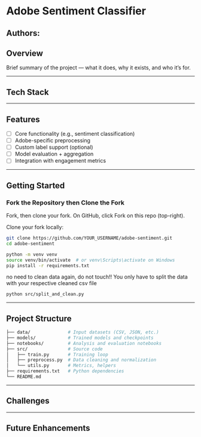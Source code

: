 # Adobe Sentiment Classifier

## Authors:

## Overview
Brief summary of the project — what it does, why it exists, and who it’s for.

---
## Tech Stack

---

## Features
- [ ] Core functionality (e.g., sentiment classification)
- [ ] Adobe-specific preprocessing
- [ ] Custom label support (optional)
- [ ] Model evaluation + aggregation
- [ ] Integration with engagement metrics

---
## Getting Started

### Fork the Repository then Clone the Fork
Fork, then clone your fork. On GitHub, click Fork on this repo (top-right).

Clone your fork locally:
```bash
git clone https://github.com/YOUR_USERNAME/adobe-sentiment.git
cd adobe-sentiment

python -m venv venv
source venv/bin/activate  # or venv\Scripts\activate on Windows
pip install -r requirements.txt
```
no need to clean data again, do not touch!! 
You only have to split the data with your respective cleaned csv file


```bash
python src/split_and_clean.py
```
---

## Project Structure
```bash
├── data/              # Input datasets (CSV, JSON, etc.)
├── models/            # Trained models and checkpoints
├── notebooks/         # Analysis and evaluation notebooks
├── src/               # Source code
│   ├── train.py       # Training loop
│   ├── preprocess.py  # Data cleaning and normalization
│   └── utils.py       # Metrics, helpers
├── requirements.txt   # Python dependencies
└── README.md
```
---
## Challenges
---
## Future Enhancements
